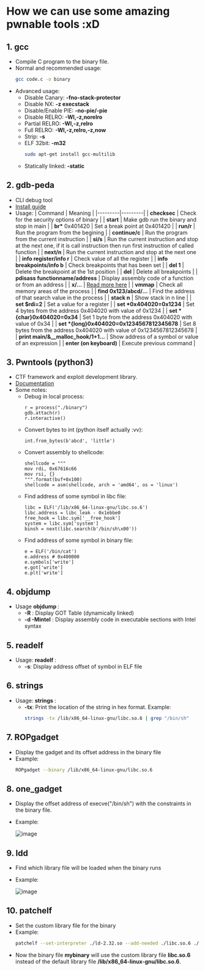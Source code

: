 # How we can use some amazing pwnable tools :xD

## 1. gcc
- Compile C program to the binary file.
- Normal and recommended usage:
	```sh
	gcc code.c -o binary
	``` 
- Advanced usage:
	+ Disable Canary: **-fno-stack-protector**
	+ Disable NX: **-z execstack**
	+ Disable/Enable PIE: **-no-pie/-pie**
	+ Disable RELRO: **-Wl,-z,norelro**
	+ Partial RELRO: **-Wl,-z,relro**
	+ Full RELRO: **-Wl,-z,relro,-z,now**
	+ Strip: **-s**
	+ ELF 32bit: **-m32**
		```sh
		sudo apt-get install gcc-multilib
		```
	+ Statically linked: **-static**

## 2. gdb-peda
- CLI debug tool
- [Install guide](https://github.com/longld/peda)
- Usage:
	| Command | Meaning |
	|---------|---------|
	| **checksec** | Check for the security options of binary |
	| **start** | Make gdb run the binary and stop in main |
	| **br\*** 0x401420 | Set a break point at 0x401420 |
	| **run/r** | Run the program from the begining |
	| **continue/c** | Run the program from the current instruction |
	| **si/s** | Run the current instruction and stop at the next one, if it is call instruction then run first instruction of called function |
	| **next/n** | Run the current instruction and stop at the next one |
	| **info register/info r** | Check value of all the register |
	| **info breakpoints/info b** | Check breakpoints that has been set |
	| **del 1** | Delete the breakpoint at the 1st position |
	| **del** | Delete all breakpoints |
	| **pdisass functionname/address** | Display assembly code of a function or from an address |
	| **x/...** | [Read more here](https://visualgdb.com/gdbreference/commands/x) |
	| **vmmap** | Check all memory areas of the process |
	| **find 0x123/abcd/...** | Find the address of that search value in the process |
	| **stack n** | Show stack in n line |
	| **set $rdi=2** | Set a value for a register |
	| **set \*0x404020=0x1234** | Set 4 bytes from the address 0x404020 with value of 0x1234 | 
	| **set \*{char}0x404020=0x34** | Set 1 byte from the address 0x404020 with value of 0x34 |
	| **set \*{long}0x404020=0x1234567812345678** | Set 8 bytes from the address 0x404020 with value of 0x1234567812345678 |
	| **print main/&__malloc_hook/1+1...** | Show address of a symbol or value of an expression |
	| **enter (on keyboard)** | Execute previous command |

## 3. Pwntools (python3)
- CTF framework and exploit development library.
- [Documentation](https://github.com/Gallopsled/pwntools)
- Some notes:
	+ Debug in local process:
		```python3
		r = process("./binary")
		gdb.attach(r)
		r.interactive()	
		```
	+ Convert bytes to int (python itself actually :vv):
		```python3
		int.from_bytes(b'abcd', 'little')
		```
	+ Convert assembly to shellcode:
		```python3
		shellcode = """
		mov rdi, 0x67616c66
		mov rsi, {}
		""".format(buf+0x100)		
		shellcode = asm(shellcode, arch = 'amd64', os = 'linux')
		```
	+ Find address of some symbol in libc file:
		```python3
		libc = ELF('/lib/x86_64-linux-gnu/libc.so.6')
		libc.address = libc_leak - 0x1ebbe0
		free_hook = libc.sym['__free_hook']
		system = libc.sym['system']
		binsh = next(libc.search(b'/bin/sh\x00'))
		```
	+ Find address of some symbol in binary file:
		```python3
		e = ELF('/bin/cat')
		e.address # 0x400000
		e.symbols['write']
		e.got['write']
		e.plt['write']
		```

## 4. objdump
- Usage **objdump <options> <file>**:
	+ **-R** : Display GOT Table (dynamically linked)
	+ **-d -Mintel** : Display assembly code in executable sections with Intel syntax

## 5. readelf
- Usage: **readelf <options> <file>**:
	+ **-s**: Display address offset of symbol in ELF file

## 6. strings
- Usage: **strings <options> <file>**:
	+ **-tx**: Print the location of the string in hex format. Example:
		```sh
		strings -tx /lib/x86_64-linux-gnu/libc.so.6 | grep "/bin/sh"
		```

## 7. ROPgadget
- Display the gadget and its offset address in the binary file
- Example: 
	```sh
	ROPgadget --binary /lib/x86_64-linux-gnu/libc.so.6
	```

## 8. one_gadget
- Display the offset address of execve("/bin/sh") with the constraints in the binary file.
- Example:
	
	![image](https://i.ibb.co/W0rKNgg/pwn-tool-1.png)

## 9. ldd
- Find which library file will be loaded when the binary runs
- Example:
	
	![image](https://i.ibb.co/CvQ2KQH/pwn-tool-2.png)

## 10. patchelf
- Set the custom library file for the binary
- Example:
	```sh
	patchelf --set-interpreter ./ld-2.32.so --add-needed ./libc.so.6 ./mybinary
	```
- Now the binary file **mybinary** will use the custom library file **libc.so.6** instead of the default library file **/lib/x86_64-linux-gnu/libc.so.6**.
